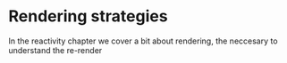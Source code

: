 # Rendering strategies

In the reactivity chapter we cover a bit about rendering, the neccesary to understand the re-render
